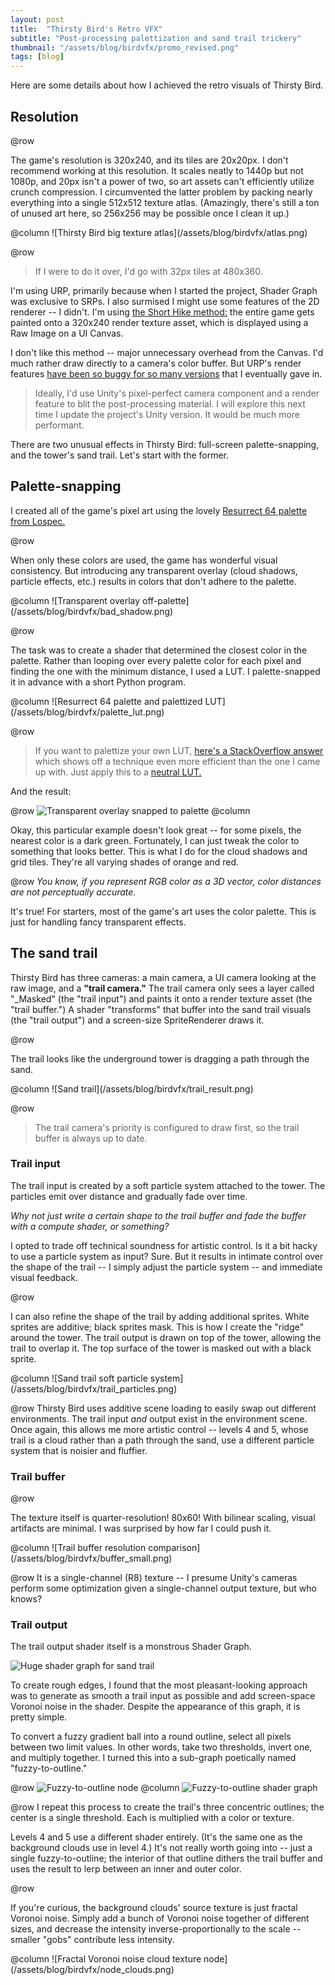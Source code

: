 ```yaml
---
layout: post
title:  "Thirsty Bird's Retro VFX"
subtitle: "Post-processing palettization and sand trail trickery"
thumbnail: "/assets/blog/birdvfx/promo_revised.png"
tags: [blog]
---
```

Here are some details about how I achieved the retro visuals of Thirsty Bird.

## Resolution

@row
<p class="pbox">The game's resolution is 320x240, and its tiles are 20x20px. I don't recommend working at this resolution. It scales neatly to 1440p but not 1080p, and 20px isn't a power of two, so art assets can't efficiently utilize crunch compression. I circumvented the latter problem by packing nearly everything into a single 512x512 texture atlas. (Amazingly, there's still a ton of unused art here, so 256x256 may be possible once I clean it up.)</p>
@column
![Thirsty Bird big texture atlas](/assets/blog/birdvfx/atlas.png)

@row
> If I were to do it over, I'd go with 32px tiles at 480x360.

I'm using URP, primarily because when I started the project, Shader Graph was exclusive to SRPs. I also surmised I might use some features of the 2D renderer -- I didn't. I'm using [the Short Hike method:](https://youtu.be/ZW8gWgpptI8?feature=shared&t=344) the entire game gets painted onto a 320x240 render texture asset, which is displayed using a Raw Image on a UI Canvas. 

I don't like this method -- major unnecessary overhead from the Canvas. I'd much rather draw directly to a camera's color buffer. But URP's render features [have been so buggy for so many versions](https://forum.unity.com/threads/urp-15-blitting-a-rendertexture-to-screen-probably-obvious.1454863/#post-9117064) that I eventually gave in.

> Ideally, I'd use Unity's pixel-perfect camera component and a render feature to blit the post-processing material. I will explore this next time I update the project's Unity version. It would be much more performant.

There are two unusual effects in Thirsty Bird: full-screen palette-snapping, and the tower's sand trail. Let's start with the former.

## Palette-snapping

I created all of the game's pixel art using the lovely [Resurrect 64 palette from Lospec.](https://lospec.com/palette-list/resurrect-64) 

@row
<p class="pbox">When only these colors are used, the game has wonderful visual consistency. But introducing any transparent overlay (cloud shadows, particle effects, etc.) results in colors that don't adhere to the palette.</p>
@column
![Transparent overlay off-palette](/assets/blog/birdvfx/bad_shadow.png)

@row
<p class="pbox">The task was to create a shader that determined the closest color in the palette. Rather than looping over every palette color for each pixel and finding the one with the minimum distance, I used a LUT. I palette-snapped it in advance with a short Python program.</p>
@column
![Resurrect 64 palette and palettized LUT](/assets/blog/birdvfx/palette_lut.png)

@row
> If you want to palettize your own LUT, [here's a StackOverflow answer](https://stackoverflow.com/questions/70823769/replace-colors-in-image-by-closest-color-in-palette-using-numpy) which shows off a technique even more efficient than the one I came up with. Just apply this to a [neutral LUT.](https://europe1.discourse-cdn.com/unity/original/3X/b/7/b7361b2e1756db609158bf540d687c69a72f1b18.png)

And the result:

@row
![Transparent overlay snapped to palette](/assets/blog/birdvfx/good_shadow.png)
@column
<p class="pbox">Okay, this particular example doesn't look great -- for some pixels, the nearest color is a dark green. Fortunately, I can just tweak the color to something that looks better. This is what I do for the cloud shadows and grid tiles. They're all varying shades of orange and red.</p>

@row
_You know, if you represent RGB color as a 3D vector, color distances are not perceptually accurate._

It's true! For starters, most of the game's art uses the color palette. This is just for handling fancy transparent effects.

## The sand trail

Thirsty Bird has three cameras: a main camera, a UI camera looking at the raw image, and a **"trail camera."** The trail camera only sees a layer called "_Masked" (the "trail input") and paints it onto a render texture asset (the "trail buffer.") A shader "transforms" that buffer into the sand trail visuals (the "trail output") and a screen-size SpriteRenderer draws it.

@row
<p class="pbox">The trail looks like the underground tower is dragging a path through the sand.</p>
@column
![Sand trail](/assets/blog/birdvfx/trail_result.png)

@row
> The trail camera's priority is configured to draw first, so the trail buffer is always up to date.

### Trail input

The trail input is created by a soft particle system attached to the tower. The particles emit over distance and gradually fade over time.

_Why not just write a certain shape to the trail buffer and fade the buffer with a compute shader, or something?_

I opted to trade off technical soundness for artistic control. Is it a bit hacky to use a particle system as input? Sure. But it results in intimate control over the shape of the trail -- I simply adjust the particle system -- and immediate visual feedback.

@row
<p class="pbox">I can also refine the shape of the trail by adding additional sprites. White sprites are additive; black sprites mask. This is how I create the "ridge" around the tower. The trail output is drawn on top of the tower, allowing the trail to overlap it. The top surface of the tower is masked out with a black sprite.</p>
@column
![Sand trail soft particle system](/assets/blog/birdvfx/trail_particles.png)

@row
Thirsty Bird uses additive scene loading to easily swap out different environments. The trail input _and_ output exist in the environment scene. Once again, this allows me more artistic control -- levels 4 and 5, whose trail is a cloud rather than a path through the sand, use a different particle system that is noisier and fluffier.

### Trail buffer

@row
<p class="pbox">The texture itself is quarter-resolution! 80x60! With bilinear scaling, visual artifacts are minimal. I was surprised by how far I could push it.</p>
@column
![Trail buffer resolution comparison](/assets/blog/birdvfx/buffer_small.png)

@row
It is a single-channel (R8) texture -- I presume Unity's cameras perform some optimization given a single-channel output texture, but who knows?

### Trail output

The trail output shader itself is a monstrous Shader Graph.

![Huge shader graph for sand trail](/assets/blog/birdvfx/trail_shader.png)

To create rough edges, I found that the most pleasant-looking approach was to generate as smooth a trail input as possible and add screen-space Voronoi noise in the shader. Despite the appearance of this graph, it is pretty simple.

To convert a fuzzy gradient ball into a round outline, select all pixels between two limit values. In other words, take two thresholds, invert one, and multiply together. I turned this into a sub-graph poetically named "fuzzy-to-outline."

@row
![Fuzzy-to-outline node](/assets/blog/birdvfx/node_fuzzy.png)
@column
![Fuzzy-to-outline shader graph](/assets/blog/birdvfx/graph_fuzzy.png)

@row
I repeat this process to create the trail's three concentric outlines; the center is a single threshold. Each is multiplied with a color or texture.

Levels 4 and 5 use a different shader entirely. (It's the same one as the background clouds use in level 4.) It's not really worth going into -- just a single fuzzy-to-outline; the interior of that outline dithers the trail buffer and uses the result to lerp between an inner and outer color.

@row
<p class="pbox">If you're curious, the background clouds' source texture is just fractal Voronoi noise. Simply add a bunch of Voronoi noise together of different sizes, and decrease the intensity inverse-proportionally to the scale -- smaller "gobs" contribute less intensity.</p>
@column
![Fractal Voronoi noise cloud texture node](/assets/blog/birdvfx/node_clouds.png)